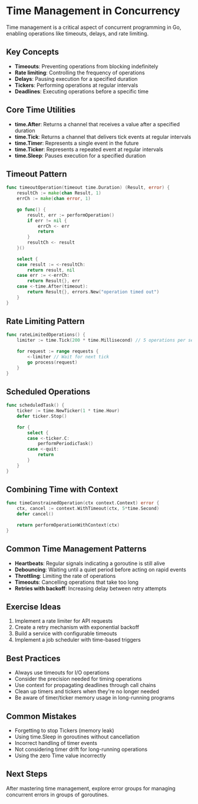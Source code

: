# Time Management in Concurrency

Time management is a critical aspect of concurrent programming in Go, enabling operations like timeouts, delays, and rate limiting.

## Key Concepts

- **Timeouts**: Preventing operations from blocking indefinitely
- **Rate limiting**: Controlling the frequency of operations
- **Delays**: Pausing execution for a specified duration
- **Tickers**: Performing operations at regular intervals
- **Deadlines**: Executing operations before a specific time

## Core Time Utilities

- **time.After**: Returns a channel that receives a value after a specified duration
- **time.Tick**: Returns a channel that delivers tick events at regular intervals
- **time.Timer**: Represents a single event in the future
- **time.Ticker**: Represents a repeated event at regular intervals
- **time.Sleep**: Pauses execution for a specified duration

## Timeout Pattern

```go
func timeoutOperation(timeout time.Duration) (Result, error) {
    resultCh := make(chan Result, 1)
    errCh := make(chan error, 1)
    
    go func() {
        result, err := performOperation()
        if err != nil {
            errCh <- err
            return
        }
        resultCh <- result
    }()
    
    select {
    case result := <-resultCh:
        return result, nil
    case err := <-errCh:
        return Result{}, err
    case <-time.After(timeout):
        return Result{}, errors.New("operation timed out")
    }
}
```

## Rate Limiting Pattern

```go
func rateLimitedOperations() {
    limiter := time.Tick(200 * time.Millisecond) // 5 operations per second
    
    for request := range requests {
        <-limiter // Wait for next tick
        go process(request)
    }
}
```

## Scheduled Operations

```go
func scheduledTask() {
    ticker := time.NewTicker(1 * time.Hour)
    defer ticker.Stop()
    
    for {
        select {
        case <-ticker.C:
            performPeriodicTask()
        case <-quit:
            return
        }
    }
}
```

## Combining Time with Context

```go
func timeConstrainedOperation(ctx context.Context) error {
    ctx, cancel := context.WithTimeout(ctx, 5*time.Second)
    defer cancel()
    
    return performOperationWithContext(ctx)
}
```

## Common Time Management Patterns

- **Heartbeats**: Regular signals indicating a goroutine is still alive
- **Debouncing**: Waiting until a quiet period before acting on rapid events
- **Throttling**: Limiting the rate of operations
- **Timeouts**: Cancelling operations that take too long
- **Retries with backoff**: Increasing delay between retry attempts

## Exercise Ideas

1. Implement a rate limiter for API requests
2. Create a retry mechanism with exponential backoff
3. Build a service with configurable timeouts
4. Implement a job scheduler with time-based triggers

## Best Practices

- Always use timeouts for I/O operations
- Consider the precision needed for timing operations
- Use context for propagating deadlines through call chains
- Clean up timers and tickers when they're no longer needed
- Be aware of timer/ticker memory usage in long-running programs

## Common Mistakes

- Forgetting to stop Tickers (memory leak)
- Using time.Sleep in goroutines without cancellation
- Incorrect handling of timer events
- Not considering timer drift for long-running operations
- Using the zero Time value incorrectly

## Next Steps

After mastering time management, explore error groups for managing concurrent errors in groups of goroutines. 